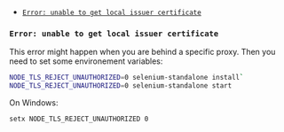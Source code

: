 <!-- START doctoc generated TOC please keep comment here to allow auto update -->
<!-- DON'T EDIT THIS SECTION, INSTEAD RE-RUN doctoc TO UPDATE -->

- [`Error: unable to get local issuer certificate`](#error-unable-to-get-local-issuer-certificate)

<!-- END doctoc generated TOC please keep comment here to allow auto update -->

### `Error: unable to get local issuer certificate`

This error might happen when you are behind a specific proxy. Then you need to set some environement variables:

```sh
NODE_TLS_REJECT_UNAUTHORIZED=0 selenium-standalone install`
NODE_TLS_REJECT_UNAUTHORIZED=0 selenium-standalone start
```

On Windows:

```setx NODE_TLS_REJECT_UNAUTHORIZED 0```
